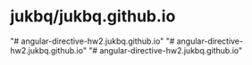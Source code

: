 # jukbq/jukbq.github.io
 
"# angular-directive-hw2.jukbq.github.io" 
"# angular-directive-hw2.jukbq.github.io" 
"# angular-directive-hw2.jukbq.github.io" 
